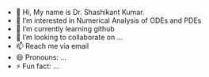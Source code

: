 - 👋 Hi, My name is Dr. Shashikant Kumar.
- 👀 I’m interested in Numerical Analysis of ODEs and PDEs
- 🌱 I’m currently learning github
- 💞️ I’m looking to collaborate on ...
- 📫 Reach me via email
- 😄 Pronouns: ...
- ⚡ Fun fact: ...

<!---
Shashi-phd/Shashi-phd is a ✨ special ✨ repository because its `README.md` (this file) appears on your GitHub profile.
You can click the Preview link to take a look at your changes.
--->
